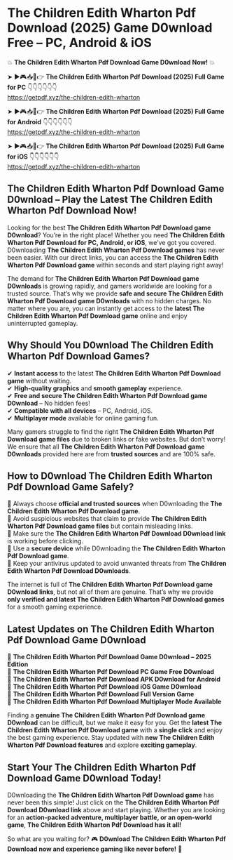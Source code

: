 # The Children Edith Wharton Pdf Download (2025) Game D0wnload Free – PC, Android & iOS

💥 **The Children Edith Wharton Pdf Download Game D0wnload Now!** 💥  

➤ ►🎮📥📱👉 **The Children Edith Wharton Pdf Download (2025) Full Game for PC** 👇👇👇👇👇👇  
https://getpdf.xyz/the-children-edith-wharton  

➤ ►🎮📥📱👉 **The Children Edith Wharton Pdf Download (2025) Full Game for Android** 👇👇👇👇👇👇  
https://getpdf.xyz/the-children-edith-wharton  

➤ ►🎮📥📱👉 **The Children Edith Wharton Pdf Download (2025) Full Game for iOS** 👇👇👇👇👇👇  
https://getpdf.xyz/the-children-edith-wharton  

## The Children Edith Wharton Pdf Download Game D0wnload – Play the Latest The Children Edith Wharton Pdf Download Now!

Looking for the best **The Children Edith Wharton Pdf Download game D0wnload**? You’re in the right place! Whether you need **The Children Edith Wharton Pdf Download for PC, Android, or iOS**, we’ve got you covered. D0wnloading **The Children Edith Wharton Pdf Download games** has never been easier. With our direct links, you can access the **The Children Edith Wharton Pdf Download game** within seconds and start playing right away!  

The demand for **The Children Edith Wharton Pdf Download game D0wnloads** is growing rapidly, and gamers worldwide are looking for a trusted source. That’s why we provide **safe and secure The Children Edith Wharton Pdf Download game D0wnloads** with no hidden charges. No matter where you are, you can instantly get access to the **latest The Children Edith Wharton Pdf Download game** online and enjoy uninterrupted gameplay.  

## **Why Should You D0wnload The Children Edith Wharton Pdf Download Games?**  

✔ **Instant access** to the latest **The Children Edith Wharton Pdf Download game** without waiting.  
✔ **High-quality graphics** and **smooth gameplay** experience.  
✔ **Free and secure The Children Edith Wharton Pdf Download game D0wnload** – No hidden fees!  
✔ **Compatible with all devices** – PC, Android, iOS.  
✔ **Multiplayer mode** available for online gaming fun.  

Many gamers struggle to find the right **The Children Edith Wharton Pdf Download game files** due to broken links or fake websites. But don’t worry! We ensure that all **The Children Edith Wharton Pdf Download game D0wnloads** provided here are from **trusted sources** and are 100% safe.  

## **How to D0wnload The Children Edith Wharton Pdf Download Game Safely?**  

📌 Always choose **official and trusted sources** when D0wnloading the **The Children Edith Wharton Pdf Download game**.  
📌 Avoid suspicious websites that claim to provide **The Children Edith Wharton Pdf Download game files** but contain misleading links.  
📌 Make sure the **The Children Edith Wharton Pdf Download D0wnload link** is working before clicking.  
📌 Use a **secure device** while D0wnloading the **The Children Edith Wharton Pdf Download game**.  
📌 Keep your antivirus updated to avoid unwanted threats from **The Children Edith Wharton Pdf Download D0wnloads**.  

The internet is full of **The Children Edith Wharton Pdf Download game D0wnload links**, but not all of them are genuine. That’s why we provide **only verified and latest The Children Edith Wharton Pdf Download games** for a smooth gaming experience.  

## **Latest Updates on The Children Edith Wharton Pdf Download Game D0wnload**  

🔹 **The Children Edith Wharton Pdf Download Game D0wnload – 2025 Edition**  
🔹 **The Children Edith Wharton Pdf Download PC Game Free D0wnload**  
🔹 **The Children Edith Wharton Pdf Download APK D0wnload for Android**  
🔹 **The Children Edith Wharton Pdf Download iOS Game D0wnload**  
🔹 **The Children Edith Wharton Pdf Download Full Version Game**  
🔹 **The Children Edith Wharton Pdf Download Multiplayer Mode Available**  

Finding a **genuine The Children Edith Wharton Pdf Download game D0wnload** can be difficult, but we make it easy for you. Get the **latest The Children Edith Wharton Pdf Download game** with a **single click** and enjoy the best gaming experience. Stay updated with **new The Children Edith Wharton Pdf Download features** and explore **exciting gameplay**.  

## **Start Your The Children Edith Wharton Pdf Download Game D0wnload Today!**  

D0wnloading the **The Children Edith Wharton Pdf Download game** has never been this simple! Just click on the **The Children Edith Wharton Pdf Download D0wnload link** above and start playing. Whether you are looking for an **action-packed adventure, multiplayer battle, or an open-world game**, **The Children Edith Wharton Pdf Download has it all!**  

So what are you waiting for? 🎮 **D0wnload The Children Edith Wharton Pdf Download now and experience gaming like never before!** 🚀  